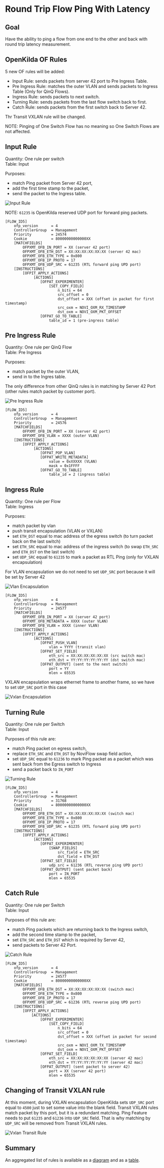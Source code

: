 # Round Trip Flow Ping With Latency 

## Goal

Have the ability to ping a flow from one end to the other and back with round trip latency measurement.  

## OpenKilda OF Rules

5 new OF rules will be added:
* Input Rule: sends packets from server 42 port to Pre Ingress Table.
* Pre Ingress Rule: matches the outer VLAN and sends packets to Ingress Table (Only for QinQ Flows).
* Ingress Rule: sends packets to next switch.
* Turning Rule: sends packets from the last flow switch back to first.
* Catch Rule: sends packets from the first switch back to Server 42.

Thr Transit VXLAN rule will be changed.

NOTE: Pinging of One Switch Flow has no meaning so One Switch Flows are not affected.

## Input Rule

Quantity: One rule per switch<br/>
Table: Input

Purposes:
 * match Ping packet from Server 42 port,
 * add the first time stamp to the packet,
 * send the packet to the Ingress table.

![Input Rule](input_rule.png "Input Rule")

NOTE: `61235` is OpenKilda reserved UDP port for forward ping packets.

```
[FLOW_ID5]
    ofp_version      = 4
    ControllerGroup  = Management
    Priority         = 24574
    Cookie           = 80000000000000XX
    [MATCHFIELDS]
        OFPXMT_OFB_IN_PORT = XX (server 42 port)
        OFPXMT_OFB_ETH_DST = XX:XX:XX:XX:XX:XX (server 42 mac)
        OFPXMT_OFB_ETH_TYPE = 0x800
        OFPXMT_OFB_IP_PROTO = 17
        OFPXMT_OFB_UDP_SRC = 61235 (RTL forward ping UPD port)
    [INSTRUCTIONS]
        [OFPIT_APPLY_ACTIONS]
             [ACTIONS]
                [OFPAT_EXPERIMENTER]
                    [SET_COPY_FIELD]
                        n_bits = 64
                        src_offset = 0
                        dst_offset = XXX (offset in packet for first timestamp)
                        src_oxm = NOVI_OXM_RX_TIMESTAMP
                        dst_oxm = NOVI_OXM_PKT_OFFSET
                [OFPAT_GO_TO_TABLE]
                    table_id = 1 (pre-ingress table)
```

## Pre Ingress Rule

Quantity: One rule per QinQ Flow<br/>
Table: Pre Ingress

Purposes:
 * match packet by the outer VLAN,
 * send in to the Ingres table.
 
The only difference from other QinQ rules is in matching by Server 42 Port (other rules match packet by customer port).

![Pre Ingress Rule](pre_ingress_rule.png "Pre Ingress Rule") 

```
[FLOW_ID5]
    ofp_version      = 4
    ControllerGroup  = Management
    Priority         = 24576
    [MATCHFIELDS]
        OFPXMT_OFB_IN_PORT = XX (server 42 port)
        OFPXMT_OFB_VLAN = XXXX (outer VLAN)
    [INSTRUCTIONS]
        [OFPIT_APPLY_ACTIONS]
             [ACTIONS]
                [OFPAT_POP_VLAN]
                [OFPAT_WRITE_METADATA]
                    value = 0xXXXXX (VLAN)
                    mask = 0x1FFFF
                [OFPAT_GO_TO_TABLE]
                    table_id = 2 (ingress table)
```

## Ingress Rule

Quantity: One rule per Flow<br/>
Table: Ingress

Purposes:
 * match packet by vlan
 * push transit encapsulation (VLAN or VXLAN)
 * set `ETH_DST` equal to mac address of the egress switch (to turn packet back on the last switch)
 * set `ETH_SRC` equal to mac address of the ingress switch (to swap `ETH_SRC` and `ETH_DST` on the last switch)
 * set `UDP_SRC` equal to `61235` to mark a packet as RTL Ping (only for VXLAN encapsulation)
 
For VLAN encapsulation we do not need to set `UDP_SRC` port because it will be set by Server 42
 
![Vlan Encapsulation](vlan_encapsulation.png "Vlan Encapsulation")  

```
[FLOW_ID5]
    ofp_version      = 4
    ControllerGroup  = Management
    Priority         = 24577
    [MATCHFIELDS]
        OFPXMT_OFB_IN_PORT = XX (server 42 port)
        OFPXMT_OFB_METADATA = XXXX (outer VLAN)
        OFPXMT_OFB_VLAN = XXXX (inner VLAN)
    [INSTRUCTIONS]
        [OFPIT_APPLY_ACTIONS]
             [ACTIONS]
                [OFPAT_PUSH_VLAN]
                    vlan = YYYY (transit vlan)
                [OFPAT_SET_FIELD]
                    eth_src = XX:XX:XX:XX:XX:XX (src switch mac)
                    eth_dst = YY:YY:YY:YY:YY:YY (dst switch mac)
                [OFPAT_OUTPUT] (sent to the next switch)
                    port = YY
                    mlen = 65535
```

VXLAN encapsulation wraps ethernet frame to another frame, so we have to set `UDP_SRC` port in this case 

![Vxlan Encapsulation](vxlan_encapsulation.png "Vxlan Encapsulation")

## Turning Rule

Quantity: One rule per Switch<br/>
Table: Input

Purposes of this rule are:
 * match Ping packet on egress switch,
 * replace `ETH_SRC` and `ETH_DST` by NoviFlow swap field action,
 * set `UDP_SRC` equal to `61236` to mark Ping packet as a packet which was sent back from the Egress switch to Ingress
 * send a packet back to `IN_PORT`
 
![Turning Rule](turning_rule.png "Turning Rule")

 ```
 [FLOW_ID5]
     ofp_version      = 4
     ControllerGroup  = Management
     Priority         = 31768
     Cookie           = 80000000000000XX
     [MATCHFIELDS]
         OFPXMT_OFB_ETH_DST = XX:XX:XX:XX:XX:XX (switch mac)
         OFPXMT_OFB_ETH_TYPE = 0x800
         OFPXMT_OFB_IP_PROTO = 17
         OFPXMT_OFB_UDP_SRC = 61235 (RTL forward ping UPD port)
     [INSTRUCTIONS]
         [OFPIT_APPLY_ACTIONS]
              [ACTIONS]
                 [OFPAT_EXPERIMENTER]
                     [SWAP_FIELDS]
                         src_field = ETH_SRC
                         dst_field = ETH_DST
                 [OFPAT_SET_FIELD]
                     udp_src = 61236 (RTL reverse ping UPD port)
                 [OFPAT_OUTPUT] (sent packet back)
                     port = IN_PORT
                     mlen = 65535
 ```
 
## Catch Rule

Quantity: One rule per Switch<br/>
Table: Input

Purposes of this rule are:
 * match Ping packets which are returning back to the Ingress switch,
 * add the second time stamp to the packet,
 * set `ETH_SRC` and `ETH_DST` which is required by Server 42,
 * send packets to Server 42 Port.
 
![Catch Rule](catch_rule.png "Catch Rule") 

 ```
 [FLOW_ID5]
     ofp_version      = 4
     ControllerGroup  = Management
     Priority         = 24577
     Cookie           = 80000000000000XX
     [MATCHFIELDS]
         OFPXMT_OFB_ETH_DST = XX:XX:XX:XX:XX:XX (switch mac)
         OFPXMT_OFB_ETH_TYPE = 0x800
         OFPXMT_OFB_IP_PROTO = 17
         OFPXMT_OFB_UDP_SRC = 61236 (RTL reverse ping UPD port)
     [INSTRUCTIONS]
         [OFPIT_APPLY_ACTIONS]
             [ACTIONS]
                 [OFPAT_EXPERIMENTER]
                     [SET_COPY_FIELD]
                         n_bits = 64
                         src_offset = 0
                         dst_offset = XXX (offset in packet for second timestamp)
                         src_oxm = NOVI_OXM_TX_TIMESTAMP
                         dst_oxm = NOVI_OXM_PKT_OFFSET
                 [OFPAT_SET_FIELD]
                     eth_src = XX:XX:XX:XX:XX:XX (server 42 mac)
                     eth_dst = YY:YY:YY:YY:YY:YY (server 42 mac)
                 [OFPAT_OUTPUT] (sent packet to server 42)
                     port = XX (server 42 port)
                     mlen = 65535
 ```

## Changing of Transit VXLAN rule

At this moment, during VXLAN encapsulation OpenKilda sets `UDP_SRC` port equal to `4500` just to set
some value into the blank field. Transit VXLAN rules match packet by this port, but it is a redundant matching.
Ping Feature needs to put `61235` and `61236` into `UDP_SRC` field.
That is why matching by `UDP_SRC` will be removed from Transit VXLAN rules.

![Vxlan Transit Rule](vxlan_transit_rule.png "Vxlan Transit Rule")

## Summary
 
An aggregated list of rules is available as a [diagram](all_rules_diagram.png) and as a [table](all_rules_table.pdf).